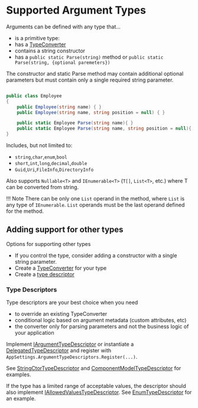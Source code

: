 # Supported Argument Types

Arguments can be defined with any type that...

* is a primitive type: 
* has a [TypeConverter](https://docs.microsoft.com/en-us/dotnet/api/system.componentmodel.typeconverter)
* contains a string constructor
* has a `public static Parse(string)` method or `public static Parse(string, {optional paremeters})`
  
The constructor and static Parse method may contain additional optional parameters but must contain only a single required string parameter.

``` c#

public class Employee
{
    public Employee(string name) { }
    public Employee(string name, string position = null) { }

    public static Employee Parse(string name){ }
    public static Employee Parse(string name, string position = null){ }
}

```

Includes, but not limited to:

- `string`,`char`,`enum`,`bool`
- `short`,`int`,`long`,`decimal`,`double`
- `Guid`,`Uri`,`FileInfo`,`DirectoryInfo`

Also supports `Nullable<T>` and `IEnumerable<T>` (`T[]`, `List<T>`, etc.) where T can be converted from string.

!!! Note 
    There can be only one `List` operand in the method, where `List` is any type of `IEnumerable`. 
    `List` operands must be the last operand defined for the method.

## Adding support for other types

Options for supporting other types

* If you control the type, consider adding a constructor with a single string parameter.
* Create a [TypeConverter](https://docs.microsoft.com/en-us/dotnet/api/system.componentmodel.typeconverter?view=netframework-4.8) for your type
* Create a [type descriptor](#type-descriptors)

### Type Descriptors

Type descriptors are your best choice when you need 

- to override an existing TypeConverter
- conditional logic based on argument metadata (custom attributes, etc)
- the converter only for parsing parameters and not the business logic of your application

Implement [IArgumentTypeDescriptor](https://github.com/bilal-fazlani/commanddotnet/blob/master/CommandDotNet/TypeDescriptors/IArgumentTypeDescriptor.cs) or instantiate a [DelegatedTypeDescriptor<T>](https://github.com/bilal-fazlani/commanddotnet/blob/master/CommandDotNet/TypeDescriptors/DelegatedTypeDescriptor.cs) and register with `AppSettings.ArgumentTypeDescriptors.Register(...)`.

See [StringCtorTypeDescriptor](https://github.com/bilal-fazlani/commanddotnet/blob/master/CommandDotNet/TypeDescriptors/StringCtorTypeDescriptor.cs) and [ComponentModelTypeDescriptor](https://github.com/bilal-fazlani/commanddotnet/blob/master/CommandDotNet/TypeDescriptors/ComponentModelTypeDescriptor.cs) for examples.

If the type has a limited range of acceptable values, the descriptor should also implement [IAllowedValuesTypeDescriptor](https://github.com/bilal-fazlani/commanddotnet/blob/master/CommandDotNet/TypeDescriptors/IAllowedValuesTypeDescriptor.cs).  See [EnumTypeDescriptor](https://github.com/bilal-fazlani/commanddotnet/blob/master/CommandDotNet/TypeDescriptors/EnumTypeDescriptor.cs) for an example.